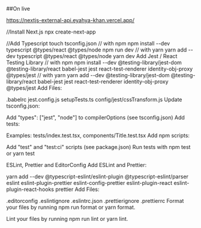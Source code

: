 ##On live

https://nextjs-external-api.eyahya-khan.vercel.app/





//Install Next.js
npx create-next-app

//Add Typescript
touch tsconfig.json
// with npm
npm install --dev typescript @types/react @types/node
npm run dev
// with yarn
yarn add --dev typescript @types/react @types/node
yarn dev
Add Jest / React Testing Library
// with npm
npm install --dev @testing-library/jest-dom @testing-library/react babel-jest jest react-test-renderer identity-obj-proxy @types/jest
// with yarn
yarn add --dev @testing-library/jest-dom @testing-library/react babel-jest jest react-test-renderer identity-obj-proxy @types/jest
Add Files:

.babelrc
jest.config.js
setupTests.ts
config/jest/cssTransform.js
Update tsconfig.json:

Add "types": ["jest", "node"] to compilerOptions (see tsconfig.json)
Add tests:

Examples: tests/index.test.tsx, components/Title.test.tsx
Add npm scripts:

Add "test" and "test:ci" scripts (see package.json)
Run tests with npm test or yarn test

ESLint, Prettier and EditorConfig
Add ESLint and Prettier:

yarn add --dev @typescript-eslint/eslint-plugin @typescript-eslint/parser eslint eslint-plugin-prettier eslint-config-prettier eslint-plugin-react eslint-plugin-react-hooks prettier
Add Files:

.editorconfig
.eslintignore
.eslintrc.json
.prettierignore
.prettierrc
Format your files by running npm run format or yarn format.

Lint your files by running npm run lint or yarn lint.
